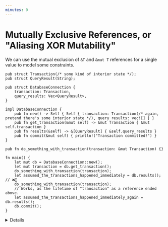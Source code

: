 ```yaml
---
minutes: 0
---
```


# Mutually Exclusive References, or "Aliasing XOR Mutability"

We can use the mutual exclusion of `&T` and `&mut T` references for a single value to model some constraints.

```rust,editable
pub struct Transaction(/* some kind of interior state */);
pub struct QueryResult(String);

pub struct DatabaseConnection {
    transaction: Transaction,
    query_results: Vec<QueryResult>,
}

impl DatabaseConnection {
    pub fn new() -> Self { Self { transaction: Transaction(/* again, pretend there's some interior state */), query_results: vec![] } }
    pub fn get_transaction(&mut self) -> &mut Transaction { &mut self.transaction }
    pub fn results(&self) -> &[QueryResult] { &self.query_results }
    pub fn commit(&mut self) { println!("Transaction committed!") }
}

pub fn do_something_with_transaction(transaction: &mut Transaction) {}

fn main() {
    let mut db = DatabaseConnection::new();
    let mut transaction = db.get_transaction();
    do_something_with_transaction(transaction);
    let assumed_the_transactions_happened_immediately = db.results(); // ❌🔨
    do_something_with_transaction(transaction);
    // Works, as the lifetime of "transaction" as a reference ended above.
    let assumed_the_transactions_happened_immediately_again = db.results();
    db.commit();
}
```

<details>

- Aliasing XOR Mutability is a shorthand for "we can have multiple immutable references, a single mutable reference, but not both."

- This example shows how we can use the mutual exclusion of these kinds of references when it comes to prevent a user from reading query results while using the transaction API, something that might happen if the user is working under the false assumption that the queries being written to the transaction happen "immediately" rather than being queued up and performed together.

- As laid out in [generalizing ownership](generalizing-ownership.md) we can look at the ways Mutable References and Shareable References interact to see if they fit with the invariants we want to uphold for an API.

- By having the query results not public and placed behind a getter function, we can enforce the invariant "users of this API are not looking at the query results at the same time as they are writing to a transaction."

- The example API can still be circumvented, how so?
<details>
    - The user could access the transaction solely through `db.get_transaction()`, leaving the lifetime too temporary to prevent access to `db.results()`.
    - How could we avoid this by working in other concepts from "Leveraging the Type System"?
</details>

</details>